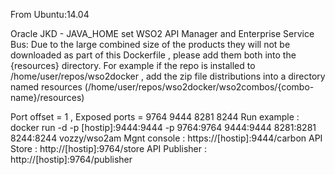 

From Ubuntu:14.04

Oracle JKD - JAVA_HOME set
WSO2 API Manager and Enterprise Service Bus:
  Due to the large combined size of the products they will not be downloaded as part of this Dockerfile , please add them both into the {resources} directory. For example if the repo is installed to /home/user/repos/wso2docker , add the zip file distributions into a directory named resources (/home/user/repos/wso2docker/wso2combos/{combo-name}/resources)

Port offset = 1 , Exposed ports = 9764 9444 8281 8244
Run example : docker run -d -p [hostip]:9444:9444 -p 9764:9764 9444:9444 8281:8281 8244:8244 vozzy/wso2am
Mgnt console : https://[hostip]:9444/carbon
API Store : http://[hostip]:9764/store
API Publisher : http://[hostip]:9764/publisher
